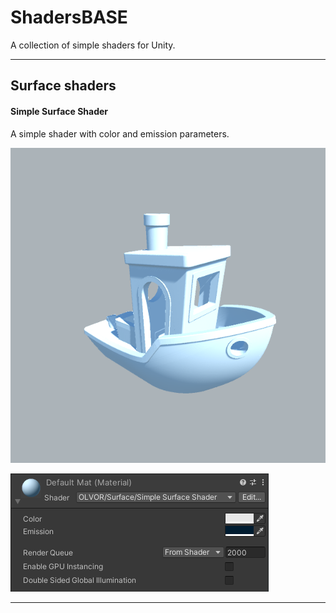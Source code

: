 # ShadersBASE
A collection of simple shaders for Unity.


---
## Surface shaders

#### Simple Surface Shader
A simple shader with color and emission parameters.

![alt text](Images/SimpleSurfaceShader/SimpleSurfaceShader.png "Shader view")

![alt text](Images/SimpleSurfaceShader/SimpleSurfaceShaderSettings.PNG "Shader settings")

---
